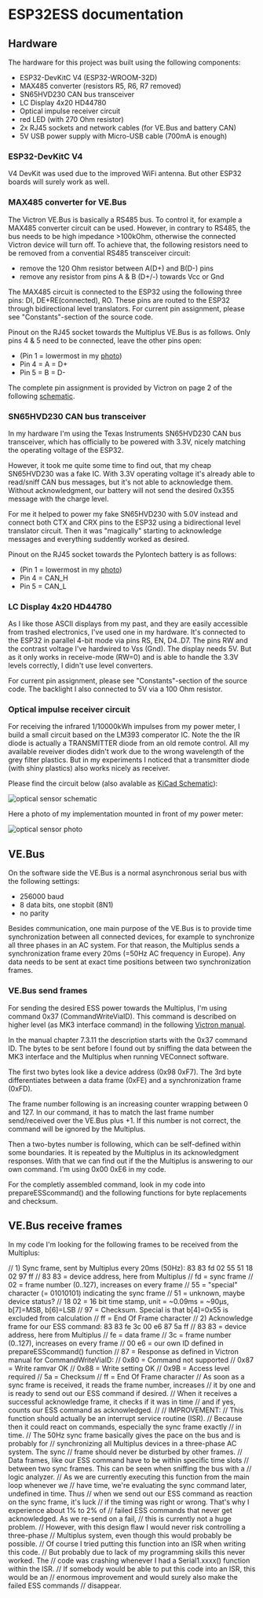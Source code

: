 # ESP32ESS documentation

## Hardware

The hardware for this project was built using the following components:
* ESP32-DevKitC V4 (ESP32-WROOM-32D)
* MAX485 converter (resistors R5, R6, R7 removed)
* SN65HVD230 CAN bus transceiver
* LC Display 4x20 HD44780
* Optical impulse receiver circuit
* red LED (with 270 Ohm resistor)
* 2x RJ45 sockets and network cables (for VE.Bus and battery CAN)
* 5V USB power supply with Micro-USB cable (700mA is enough)

### ESP32-DevKitC V4

V4 DevKit was used due to the improved WiFi antenna. But other ESP32 boards will surely work as well.

### MAX485 converter for VE.Bus

The Victron VE.Bus is basically a RS485 bus. To control it, for example a
MAX485 converter circuit can be used. However, in contrary to RS485, the bus
needs to be high impedance >100kOhm, otherwise the connected Victron device
will turn off. To achieve that, the following resistors need to be removed
from a convential RS485 transceiver circuit:
* remove the 120 Ohm resistor between A(D+) and B(D-) pins
* remove any resistor from pins A & B (D+/-) towards Vcc or Gnd

The MAX485 circuit is connected to the ESP32 using the following three pins: DI, DE+RE(connected), RO. These pins are routed to the ESP32 through bidirectional level translators. For current pin assignment, please see "Constants"-section of the source code.

Pinout on the RJ45 socket towards the Multiplus VE.Bus is as follows. Only pins 4 & 5 need to be connected, leave the other pins open: 
* (Pin 1 = lowermost in my [photo](esp32ess_control_board.jpg))
* Pin 4 = A = D+
* Pin 5 = B = D-

The complete pin assignment is provided by Victron on page 2 of the following [schematic](https://github.com/victronenergy/venusgx-hardware/blob/master/VE_BBB_Cape_v0.80_released.pdf).

### SN65HVD230 CAN bus transceiver

In my hardware I'm using the Texas Instruments SN65HVD230 CAN bus transceiver, which has officially to be powered with 3.3V, nicely matching the operating voltage of the ESP32.

However, it took me quite some time to find out, that my cheap SN65HVD230 was a fake IC. With 3.3V operating voltage it's already able to read/sniff CAN bus messages, but it's not able to acknowledge them. Without acknowledgment, our battery will not send the desired 0x355 message with the charge level.

For me it helped to power my fake SN65HVD230 with 5.0V instead and connect both CTX and CRX pins to the ESP32 using a bidirectional level translator circuit. Then it was "magically" starting to acknowledge messages and everything suddently worked as desired.

Pinout on the RJ45 socket towards the Pylontech battery is as follows:
* (Pin 1 = lowermost in my [photo](esp32ess_control_board.jpg))
* Pin 4 = CAN_H
* Pin 5 = CAN_L

### LC Display 4x20 HD44780

As I like those ASCII displays from my past, and they are easily accessible from trashed electronics, I've used one in my hardware. It's connected to the ESP32 in parallel 4-bit mode via pins RS, EN, D4..D7. The pins RW and the contrast voltage I've hardwired to Vss (Gnd). The display needs 5V. But as it only works in receive-mode (RW=0) and is able to handle the 3.3V levels correctly, I didn't use level converters.

For current pin assignment, please see "Constants"-section of the source code. The backlight I also connected to 5V via a 100 Ohm resistor.

### Optical impulse receiver circuit

For receiving the infrared 1/10000kWh impulses from my power meter, I build a small circuit based on the LM393 comperator IC. Note the the IR diode is actually a TRANSMITTER diode from an old remote control. All my available reveiver diodes didn't work due to the wrong wavelength of the grey filter plastics. But in my experiments I noticed that a transmitter diode (with shiny plastics) also works nicely as receiver.

Please find the circuit below (also avalable as [KiCad Schematic](optical_circuit.kicad_sch)):

![optical sensor schematic](optical_circuit.png)

Here a photo of my implementation mounted in front of my power meter:

![optical sensor photo](esp32ess_optical_sensor.jpg)

## VE.Bus

On the software side the VE.Bus is a normal asynchronous serial bus with the following settings:
- 256000 baud
- 8 data bits, one stopbit (8N1)
- no parity

Besides communication, one main purpose of the VE.Bus is to provide time
synchronization between all connected devices, for example to synchronize all
three phases in an AC system. For that reason, the Multiplus sends a
synchronization frame every 20ms (=50Hz AC frequency in Europe). Any data needs to be sent
at exact time positions between two synchronization frames.

### VE.Bus send frames

For sending the desired ESS power towards the Multiplus, I'm using command 0x37 (CommandWriteViaID). This command is described on higher level (as MK3 interface command) in the following [Victron manual](https://www.victronenergy.com/upload/documents/Technical-Information-Interfacing-with-VE-Bus-products-MK2-Protocol-3-14.pdf).

In the manual chapter 7.3.11 the description starts with the 0x37 command ID. The bytes to be sent before I found out by sniffing the data between the MK3 interface and the Multiplus when running VEConnect software.

The first two bytes look like a device address (0x98 0xF7). The 3rd byte differentiates between a data frame (0xFE) and a synchronization frame (0xFD).

The frame number following is an increasing counter wrapping between 0 and 127. In our command, it has to match the last frame number send/received over the VE.Bus plus +1. If this number is not correct, the command will be ignored by the Multiplus.

Then a two-bytes number is following, which can be self-defined within some boundaries. It is repeated by the Multiplus in its acknowledgment responses. With that we can find out if the the Multiplus is answering to our own command. I'm using 0x00 0xE6 in my code.

For the completly assembled command, look in my code into prepareESScommand() and the following functions for byte replacements and checksum.

## VE.Bus receive frames

In my code I'm looking for the following frames to be received from the Multiplus:

//  1) Sync frame, sent by Multiplus every 20ms (50Hz): 83 83 fd 02 55 51 18 02 97 ff
//     83 83 = device address, here from Multiplus
//     fd    = sync frame
//     02    = frame number (0..127), increases on every frame
//     55    = "special" character (= 01010101) indicating the sync frame
//     51    = unknown, maybe device status?
//     18 02 = 16 bit time stamp, unit = ~0.09ms = ~90µs, b[7]=MSB, b[6]=LSB
//     97    = Checksum. Special is that b[4]=0x55 is excluded from calculation
//     ff    = End Of Frame character
//  2) Acknowledge frame for our ESS command:   83 83 fe 3c 00 e6 87 5a ff
//     83 83 = device address, here from Multiplus
//     fe    = data frame
//     3c    = frame number (0..127), increases on every frame
//     00 e6 = our own ID defined in prepareESScommand() function
//     87    = Response as defined in Victron manual for CommandWriteViaID:
//               0x80 = Command not supported
//               0x87 = Write ramvar OK
//               0x88 = Write setting OK
//               0x9B = Access level required
//     5a    = Checksum
//     ff    = End Of Frame character
// As soon as a sync frame is received, it reads the frame number, increases
// it by one and is ready to send out our ESS command if desired.
// When it receives a successful acknowledge frame, it checks if it was in time
// and if yes, counts our ESS command as acknowledged.
//
// IMPROVEMENT:
// This function should actually be an interrupt service routine (ISR).
// Because then it could react on commands, especially the sync frame exactly
// in time.
// The 50Hz sync frame basically gives the pace on the bus and is probably for
// synchronizing all Multiplus devices in a three-phase AC system. The sync
// frame should never be disturbed by other frames.
// Data frames, like our ESS command have to be within specific time slots
// between two sync frames. This can be seen when sniffing the bus with a
// logic analyzer.
// As we are currently executing this function from the main loop whenever we
// have time, we're evaluating the sync command later, undefined in time. Thus
// when we send out our ESS command as reaction on the sync frame, it's luck
// if the timing was right or wrong. That's why I experience about 1% to 2% of
// failed ESS commands that never get acknowledged. As we re-send on a fail,
// this is currently not a huge problem.
// However, with this design flaw I would never risk controlling a three-phase
// Multiplus system, even though this would probably be possible.
// Of course I tried putting this function into an ISR when writing this code.
// But probably due to lack of my programming skills this never worked. The
// code was crashing whenever I had a Serial1.xxxx() function within the ISR.
// If somebody would be able to put this code into an ISR, this would be an
// enormous improvement and would surely also make the failed ESS commands
// disappear.
